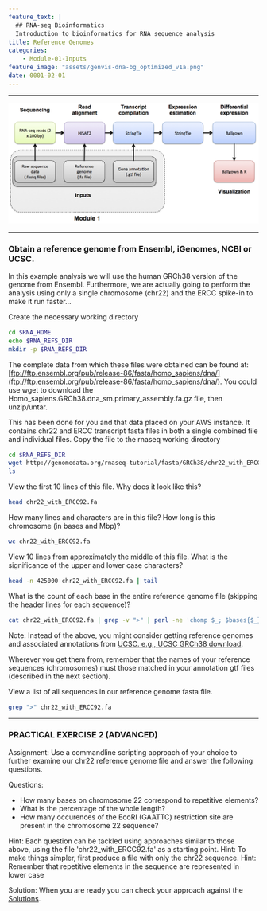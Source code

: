 ```yaml
---
feature_text: |
  ## RNA-seq Bioinformatics
  Introduction to bioinformatics for RNA sequence analysis
title: Reference Genomes
categories:
    - Module-01-Inputs
feature_image: "assets/genvis-dna-bg_optimized_v1a.png"
date: 0001-02-01
---
```


***

![RNA-seq_Flowchart](/assets/module_1/RNA-seq_Flowchart2.png)

***

### Obtain a reference genome from Ensembl, iGenomes, NCBI or UCSC.

In this example analysis we will use the human GRCh38 version of the genome from Ensembl. Furthermore, we are actually going to perform the analysis using only a single chromosome (chr22) and the ERCC spike-in to make it run faster...

Create the necessary working directory
```bash
cd $RNA_HOME
echo $RNA_REFS_DIR
mkdir -p $RNA_REFS_DIR

```
The complete data from which these files were obtained can be found at: [ftp://ftp.ensembl.org/pub/release-86/fasta/homo_sapiens/dna/](ftp://ftp.ensembl.org/pub/release-86/fasta/homo_sapiens/dna/). You could use wget to download the Homo_sapiens.GRCh38.dna_sm.primary_assembly.fa.gz file, then unzip/untar.

This has been done for you and that data placed on your AWS instance. It contains chr22 and ERCC transcript fasta files in both a single combined file and individual files. Copy the file to the rnaseq working directory

```bash
cd $RNA_REFS_DIR
wget http://genomedata.org/rnaseq-tutorial/fasta/GRCh38/chr22_with_ERCC92.fa
ls
```

View the first 10 lines of this file. Why does it look like this?
```bash
head chr22_with_ERCC92.fa
```

How many lines and characters are in this file? How long is this chromosome (in bases and Mbp)?
```bash
wc chr22_with_ERCC92.fa
```

View 10 lines from approximately the middle of this file. What is the significance of the upper and lower case characters?
```bash
head -n 425000 chr22_with_ERCC92.fa | tail
```

What is the count of each base in the entire reference genome file (skipping the header lines for each sequence)?

```bash
cat chr22_with_ERCC92.fa | grep -v ">" | perl -ne 'chomp $_; $bases{$_}++ for split //; if (eof){print "$_ $bases{$_}\n" for sort keys %bases}'
```

Note: Instead of the above, you might consider getting reference genomes and associated annotations from [UCSC. e.g., UCSC GRCh38 download](http://hgdownload.cse.ucsc.edu/goldenPath/hg38/chromosomes/).

Wherever you get them from, remember that the names of your reference sequences (chromosomes) must those matched in your annotation gtf files (described in the next section).

View a list of all sequences in our reference genome fasta file.

```bash
grep ">" chr22_with_ERCC92.fa
```

***

### PRACTICAL EXERCISE 2 (ADVANCED)
Assignment: Use a commandline scripting approach of your choice to further examine our chr22 reference genome file and answer the following questions.

Questions:
- How many bases on chromosome 22 correspond to repetitive elements? 
- What is the percentage of the whole length?
- How many occurences of the EcoRI (GAATTC) restriction site are present in the chromosome 22 sequence?

Hint: Each question can be tackled using approaches similar to those above, using the file 'chr22_with_ERCC92.fa' as a starting point.
Hint: To make things simpler, first produce a file with only the chr22 sequence.
Hint: Remember that repetitive elements in the sequence are represented in lower case 

Solution: When you are ready you can check your approach against the [Solutions](/module-08-appendix/0008/05/01/Practical_Exercise_Solutions/#practical-exercise-2---reference-genomes).

